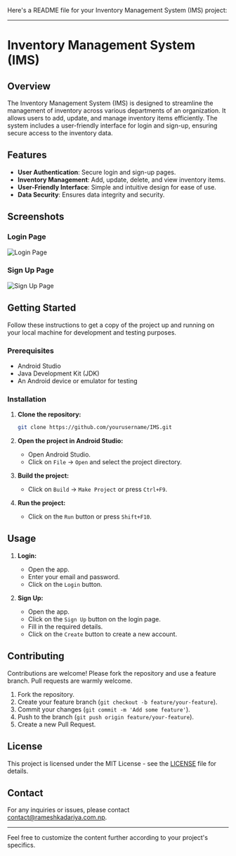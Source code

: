 Here's a README file for your Inventory Management System (IMS) project:

---

# Inventory Management System (IMS)

## Overview

The Inventory Management System (IMS) is designed to streamline the management of inventory across various departments of an organization. It allows users to add, update, and manage inventory items efficiently. The system includes a user-friendly interface for login and sign-up, ensuring secure access to the inventory data.

## Features

- **User Authentication**: Secure login and sign-up pages.
- **Inventory Management**: Add, update, delete, and view inventory items.
- **User-Friendly Interface**: Simple and intuitive design for ease of use.
- **Data Security**: Ensures data integrity and security.

## Screenshots

### Login Page
![Login Page](path/to/login_page_screenshot.png)

### Sign Up Page
![Sign Up Page](path/to/signup_page_screenshot.png)

## Getting Started

Follow these instructions to get a copy of the project up and running on your local machine for development and testing purposes.

### Prerequisites

- Android Studio
- Java Development Kit (JDK)
- An Android device or emulator for testing

### Installation

1. **Clone the repository:**
    ```sh
    git clone https://github.com/yourusername/IMS.git
    ```
2. **Open the project in Android Studio:**
    - Open Android Studio.
    - Click on `File` -> `Open` and select the project directory.

3. **Build the project:**
    - Click on `Build` -> `Make Project` or press `Ctrl+F9`.

4. **Run the project:**
    - Click on the `Run` button or press `Shift+F10`.

## Usage

1. **Login:**
    - Open the app.
    - Enter your email and password.
    - Click on the `Login` button.

2. **Sign Up:**
    - Open the app.
    - Click on the `Sign Up` button on the login page.
    - Fill in the required details.
    - Click on the `Create` button to create a new account.

## Contributing

Contributions are welcome! Please fork the repository and use a feature branch. Pull requests are warmly welcome.

1. Fork the repository.
2. Create your feature branch (`git checkout -b feature/your-feature`).
3. Commit your changes (`git commit -m 'Add some feature'`).
4. Push to the branch (`git push origin feature/your-feature`).
5. Create a new Pull Request.

## License

This project is licensed under the MIT License - see the [LICENSE](LICENSE) file for details.

## Contact

For any inquiries or issues, please contact [contact@rameshkadariya.com.np](mailto:contact@rameshkadariya.com.np).

---

Feel free to customize the content further according to your project's specifics.
